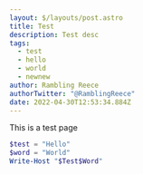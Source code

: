 ```yaml
---
layout: $/layouts/post.astro
title: Test
description: Test desc
tags:
  - test
  - hello
  - world
  - newnew
author: Rambling Reece
authorTwitter: "@RamblingReece"
date: 2022-04-30T12:53:34.884Z
---
```

This is a test page

```powershell
$test = "Hello"
$word = "World"
Write-Host "$Test$Word"
```